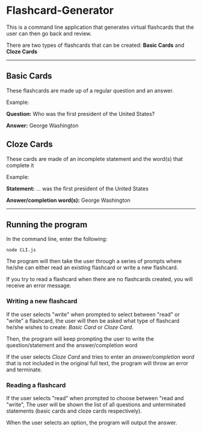 # Flashcard-Generator

This is a command line application that generates virtual flashcards that the user can then go back and review.

There are two types of flashcards that can be created: **Basic Cards** and **Cloze Cards**

---

## Basic Cards

These flashcards are made up of a regular question and an answer.

Example:

**Question:** Who was the first president of the United States?

**Answer:** George Washington

## Cloze Cards

These cards are made of an incomplete statement and the word(s) that complete it

Example:

**Statement:** ... was the first president of the United States

**Answer/completion word(s):** George Washington

---

## Running the program

In the command line, enter the following:

``node CLI.js``

The program will then take the user through a series of prompts where he/she can either read an existing flashcard or write a new flashcard.

If you try to read a flashcard when there are no flashcards created, you will receive an error message.

### Writing a new flashcard

If the user selects "write" when prompted to select between "read" or "write" a flashcard, the user will then be asked what type of flashcard he/she wishes to create: _Basic Card_ or _Cloze Card_.

Then, the program will keep prompting the user to write the question/statement and the answer/completion word

If the user selects *Cloze Card* and tries to enter an _answer/completion word_ that is not included in the original full text, the program will throw an error and terminate.

### Reading a flashcard

If the user selects "read" when prompted to choose between "read and "write", The user will be shown the list of all questions and unterminated statements (basic cards and cloze cards respectively).

When the user selects an option, the program will output the answer.


